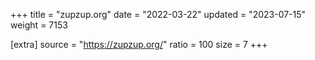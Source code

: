 +++
title = "zupzup.org"
date = "2022-03-22"
updated = "2023-07-15"
weight = 7153

[extra]
source = "https://zupzup.org/"
ratio = 100
size = 7
+++
